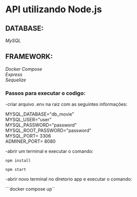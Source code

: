 # API utilizando Node.js 

## DATABASE:

*MySQL*

## FRAMEWORK:

*Docker Compose*  
*Express*  
*Sequelize*  

### Passos para executar o codigo:

-criar arquivo .env na raiz com as seguintes informações:

MYSQL_DATABASE="db_movie"  
MYSQL_USER="user"  
MYSQL_PASSWORD="password"  
MYSQL_ROOT_PASSWORD="password"  
MYSQL_PORT= 3306  
ADMINER_PORT= 8080  

-abrir um terminal e executar o comando:

```npm install```   

```npm start```

-abrir novo terminal no diretorio app e executar o comando:

```docker compose up``
